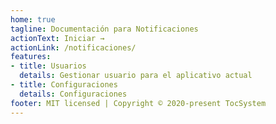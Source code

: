 ```yaml
---
home: true
tagline: Documentación para Notificaciones
actionText: Iniciar →
actionLink: /notificaciones/
features:
- title: Usuarios
  details: Gestionar usuario para el aplicativo actual
- title: Configuraciones
  details: Configuraciones
footer: MIT licensed | Copyright © 2020-present TocSystem
---
```

